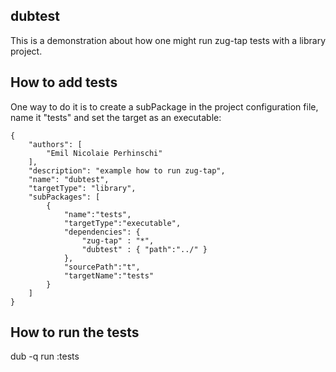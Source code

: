 ## dubtest

This is a demonstration about how one might run zug-tap tests with a library 
project.

## How to add tests

One way to do it is to create a subPackage in the project configuration file, name it "tests" and set the target as an executable:

    {
        "authors": [
            "Emil Nicolaie Perhinschi"
        ],
        "description": "example how to run zug-tap",
        "name": "dubtest",
        "targetType": "library",
        "subPackages": [
            {
                "name":"tests",
                "targetType":"executable",
                "dependencies": {
                    "zug-tap" : "*",
                    "dubtest" : { "path":"../" }
                },
                "sourcePath":"t",
                "targetName":"tests"
            }
        ]
    }

## How to run the tests 

dub -q run :tests 

